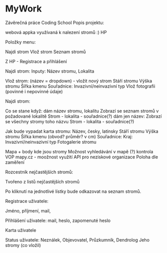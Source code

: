 # MyWork
Závěrečná práce Coding School
Popis projektu: 

webová appka využívaná k nalezení stromů :)
HP

Položky menu: 

Najdi strom              Vlož strom               Seznam stromů


Z HP - Registrace a přihlášení

Najdi strom:
Inputy: Název stromu, Lokalita

Vlož strom: (název = dropdown) - vložit nový strom
Stáří stromu
Výška stromu
Šířka kmenu
Souřadnice:
Invazivní/neinvazivní typ
Vlož fotografii
(povinné i nepovinné údaje)

Najdi strom:

Co se stane když:
dám název stromu, lokalitu
Zobrazí se seznam stromů v požadované lokalitě
Strom - lokalita - souřadnice(?)
dám jen název:
Zobrazí se všechny stromy toho názvu 
Strom - lokalita - souřadnice(?)

Jak bude vypadat karta stromu: 
Název, česky, latinsky
Stáří stromu
Výška stromu
Šířka kmenu (obvod? průměr? v cm)
Souřadnice:
Kraj:
Invazivní/neinvazivní typ 
Fotogalerie stromu 


Mapa + body kde jsou stromy
Možnost vyhledávání v mapě (?)  kontrola VOP mapy.cz - moožnost využití API pro neziskové organizace
Poloha dle zaměření


Rozcestník nejčastějších stromů:

Tvořeno z listů nejčastějších stromů 

Po kliknutí na jednotlivé lístky bude odkazovat na seznam stromů.



Registrace uživatele:

Jméno, příjmení, mail, 

Přihlášení uživatele:
mail, heslo, zapomenuté heslo

Karta uživatele 

Status uživatele:
Neználek, Objevovatel, Průzkumník, Dendrolog
Jeho stromy (co vložil)

